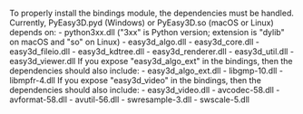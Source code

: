 To properly install the bindings module, the dependencies must be handled.
Currently, PyEasy3D.pyd (Windows) or PyEasy3D.so (macOS or Linux) depends on:
    - python3xx.dll ("3xx" is Python version; extension is "dylib" on macOS and "so" on Linux)
    - easy3d_algo.dll
    - easy3d_core.dll
    - easy3d_fileio.dll
    - easy3d_kdtree.dll
    - easy3d_renderer.dll
    - easy3d_util.dll
    - easy3d_viewer.dll
If you expose "easy3d_algo_ext" in the bindings, then the dependencies should also include:
    - easy3d_algo_ext.dll
        - libgmp-10.dll
        - libmpfr-4.dll
If you expose "easy3d_video" in the bindings, then the dependencies should also include:
    - easy3d_video.dll
        - avcodec-58.dll
        - avformat-58.dll
        - avutil-56.dll
        - swresample-3.dll
        - swscale-5.dll

